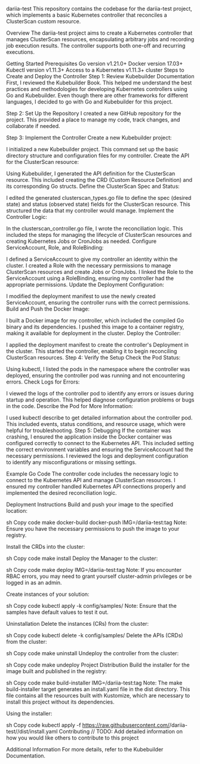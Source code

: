 dariia-test
This repository contains the codebase for the dariia-test project, which implements a basic Kubernetes controller that reconciles a ClusterScan custom resource.

Overview
The dariia-test project aims to create a Kubernetes controller that manages ClusterScan resources, encapsulating arbitrary jobs and recording job execution results. The controller supports both one-off and recurring executions.

Getting Started
Prerequisites
Go version v1.21.0+
Docker version 17.03+
Kubectl version v1.11.3+
Access to a Kubernetes v1.11.3+ cluster
Steps to Create and Deploy the Controller
Step 1: Review Kubebuilder Documentation
First, I reviewed the Kubebuilder Book. This helped me understand the best practices and methodologies for developing Kubernetes controllers using Go and Kubebuilder. Even though there are other frameworks for different languages, I decided to go with Go and Kubebuilder for this project.

Step 2: Set Up the Repository
I created a new GitHub repository for the project. This provided a place to manage my code, track changes, and collaborate if needed.

Step 3: Implement the Controller
Create a new Kubebuilder project:

I initialized a new Kubebuilder project. This command set up the basic directory structure and configuration files for my controller.
Create the API for the ClusterScan resource:

Using Kubebuilder, I generated the API definition for the ClusterScan resource. This included creating the CRD (Custom Resource Definition) and its corresponding Go structs.
Define the ClusterScan Spec and Status:

I edited the generated clusterscan_types.go file to define the spec (desired state) and status (observed state) fields for the ClusterScan resource. This structured the data that my controller would manage.
Implement the Controller Logic:

In the clusterscan_controller.go file, I wrote the reconciliation logic. This included the steps for managing the lifecycle of ClusterScan resources and creating Kubernetes Jobs or CronJobs as needed.
Configure ServiceAccount, Role, and RoleBinding:

I defined a ServiceAccount to give my controller an identity within the cluster.
I created a Role with the necessary permissions to manage ClusterScan resources and create Jobs or CronJobs.
I linked the Role to the ServiceAccount using a RoleBinding, ensuring my controller had the appropriate permissions.
Update the Deployment Configuration:

I modified the deployment manifest to use the newly created ServiceAccount, ensuring the controller runs with the correct permissions.
Build and Push the Docker Image:

I built a Docker image for my controller, which included the compiled Go binary and its dependencies.
I pushed this image to a container registry, making it available for deployment in the cluster.
Deploy the Controller:

I applied the deployment manifest to create the controller's Deployment in the cluster. This started the controller, enabling it to begin reconciling ClusterScan resources.
Step 4: Verify the Setup
Check the Pod Status:

Using kubectl, I listed the pods in the namespace where the controller was deployed, ensuring the controller pod was running and not encountering errors.
Check Logs for Errors:

I viewed the logs of the controller pod to identify any errors or issues during startup and operation. This helped diagnose configuration problems or bugs in the code.
Describe the Pod for More Information:

I used kubectl describe to get detailed information about the controller pod. This included events, status conditions, and resource usage, which were helpful for troubleshooting.
Step 5: Debugging
If the container was crashing, I ensured the application inside the Docker container was configured correctly to connect to the Kubernetes API. This included setting the correct environment variables and ensuring the ServiceAccount had the necessary permissions. I reviewed the logs and deployment configuration to identify any misconfigurations or missing settings.

Example Go Code
The controller code includes the necessary logic to connect to the Kubernetes API and manage ClusterScan resources. I ensured my controller handled Kubernetes API connections properly and implemented the desired reconciliation logic.

Deployment Instructions
Build and push your image to the specified location:

sh
Copy code
make docker-build docker-push IMG=<some-registry>/dariia-test:tag
Note: Ensure you have the necessary permissions to push the image to your registry.

Install the CRDs into the cluster:

sh
Copy code
make install
Deploy the Manager to the cluster:

sh
Copy code
make deploy IMG=<some-registry>/dariia-test:tag
Note: If you encounter RBAC errors, you may need to grant yourself cluster-admin privileges or be logged in as an admin.

Create instances of your solution:

sh
Copy code
kubectl apply -k config/samples/
Note: Ensure that the samples have default values to test it out.

Uninstallation
Delete the instances (CRs) from the cluster:

sh
Copy code
kubectl delete -k config/samples/
Delete the APIs (CRDs) from the cluster:

sh
Copy code
make uninstall
Undeploy the controller from the cluster:

sh
Copy code
make undeploy
Project Distribution
Build the installer for the image built and published in the registry:

sh
Copy code
make build-installer IMG=<some-registry>/dariia-test:tag
Note: The make build-installer target generates an install.yaml file in the dist directory. This file contains all the resources built with Kustomize, which are necessary to install this project without its dependencies.

Using the installer:

sh
Copy code
kubectl apply -f https://raw.githubusercontent.com/<org>/dariia-test/<tag or branch>/dist/install.yaml
Contributing
// TODO: Add detailed information on how you would like others to contribute to this project

Additional Information
For more details, refer to the Kubebuilder Documentation.


